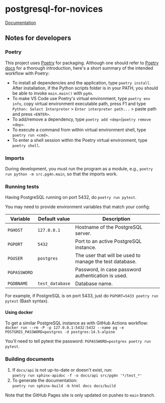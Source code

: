 # postgresql-for-novices

[Documentation](https://project-c-sql.github.io/)

## Notes for developers

### Poetry

This project uses [Poetry](https://python-poetry.org/) for packaging. Although one should refer to [Poetry docs](https://python-poetry.org/docs/) for a thorough introduction, here's a short summary of the intended workflow with Poetry:

- To install all dependencies and the application, type `poetry install`. After installation, if the Python scripts folder is in your PATH, you should be able to invoke `main.main()` with `pg4n`.
- To make VS Code use Poetry's virtual environment, type `poetry env info`, copy virtual environment executable path, press F1 and type `Python: Select Interpreter` > `Enter interpreter path...` > paste path and press `<ENTER>`.
- To add/remove a dependency, type `poetry add <dep>`/`poetry remove <dep>`.
- To execute a command from within virtual environment shell, type `poetry run <cmd>`.
- To enter a shell session within the Poetry virtual environment, type `poetry shell`.

### Imports

During development, you must run the program as a module, e.g., `poetry run python -m src.pg4n.main`, so that the imports work.

### Running tests

Having PostgreSQL running on port 5432, do `poetry run pytest`.

You may need to provide environment variables that match your config:

| Variable     | Default value   | Description                                             |
| ------------ | --------------- | ------------------------------------------------------- |
| `PGHOST`     | `127.0.0.1`     | Hostname of the PostgreSQL server.                      |
| `PGPORT`     | `5432`          | Port to an active PostgreSQL instance.                  |
| `PGUSER`     | `postgres`      | The user that will be used to manage the test database. |
| `PGPASSWORD` |                 | Password, in case password authentication is used.      |
| `PGDBNAME`   | `test_database` | Database name.                                          |
 
For example, if PostgreSQL is on port 5433, just do `PGPORT=5433 poetry run pytest` (Bash syntax).

#### Using docker

To get a similar PostgreSQL instance as with GitHub Actions workflow:<br>
`docker run --rm -P -p 127.0.0.1:5432:5432 --name pg -e POSTGRES_PASSWORD=postgres -d postgres:14.5-alpine`

You'll need to tell pytest the password: `PGPASSWORD=postgres poetry run pytest`.

### Building documents

1. If `docs/api` is not up-to-date or doesn't exist, run:<br>`poetry run sphinx-apidoc -f -o docs/api src/pg4n '*/test_*'`
2. To generate the documentation:<br>`poetry run sphinx-build -b html docs docs/build`

Note that the GitHub Pages site is only updated on pushes to `main` branch.

<!-- TODO: generate appropriately scoped access token so a bot can comment lint results
### Linting

For linting, you need the CI tools: `poetry install -with ci`.

Running all linters:
```
poetry run '
mypy src --show-error-codes --show-error-context --pretty &&
black src --check &&
isort "src"/**/*.py -m 3 --trailing-comma -c &&
pylint src'
```
-->
